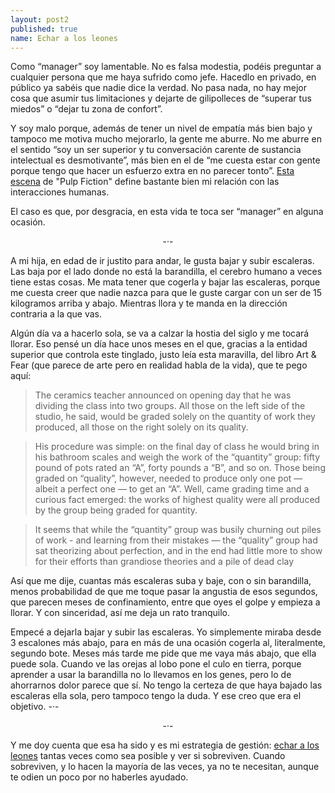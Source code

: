 ```yaml
---
layout: post2
published: true
name: Echar a los leones
---
```


Como “manager” soy lamentable. No es falsa modestia, podéis preguntar a cualquier persona que me haya sufrido como jefe. Hacedlo en privado, en público ya sabéis que nadie dice la verdad. No pasa nada, no hay mejor cosa que asumir tus limitaciones y dejarte de gilipolleces de “superar tus miedos” o “dejar tu zona de confort”.

Y soy malo porque, además de tener un nivel de empatía más bien bajo y tampoco me motiva mucho mejorarlo, la gente me aburre. No me aburre en el sentido “soy un ser superior y tu conversación carente de sustancia intelectual es desmotivante”, más bien en el de “me cuesta estar con gente porque tengo que hacer un esfuerzo extra en no parecer tonto”. [Esta escena](https://www.youtube.com/watch?v=KnVX-uv-QPc) de "Pulp Fiction" define bastante bien mi relación con las interacciones humanas.

El caso es que, por desgracia, en esta vida te toca ser “manager” en alguna ocasión.

<center>-·-</center>


A mi hija, en edad de ir justito para andar, le gusta bajar y subir escaleras. Las baja por el lado donde no está la barandilla, el cerebro humano a veces tiene estas cosas. Me mata tener que cogerla y bajar las escaleras, porque me cuesta creer que nadie nazca para que le guste cargar con un ser de 15 kilogramos arriba y abajo. Mientras llora y te manda en la dirección contraria a la que vas.

Algún día va a hacerlo sola, se va a calzar la hostia del siglo y me tocará llorar. Eso pensé un día hace unos meses en el que, gracias a la entidad superior que controla este tinglado, justo leía esta maravilla, del libro Art & Fear (que parece de arte pero en realidad habla de la vida), que te pego aquí:

> The ceramics teacher announced on opening day that he was dividing the class into two groups. All those on the left side of the studio, he said, would be graded solely on the quantity of work they produced, all those on the right solely on its quality.

> His procedure was simple: on the final day of class he would bring in his bathroom scales and weigh the work of the “quantity” group: fifty pound of pots rated an “A”, forty pounds a “B”, and so on. Those being graded on “quality”, however, needed to produce only one pot — albeit a perfect one — to get an “A”. Well, came grading time and a curious fact emerged: the works of highest quality were all produced by the group being graded for quantity.

> It seems that while the “quantity” group was busily churning out piles of work - and learning from their mistakes — the “quality” group had sat theorizing about perfection, and in the end had little more to show for their efforts than grandiose theories and a pile of dead clay

Así que me dije, cuantas más escaleras suba y baje, con o sin barandilla, menos probabilidad de que me toque pasar la angustia de esos segundos, que parecen meses de confinamiento, entre que oyes el golpe y empieza a llorar. Y con sinceridad, así me deja un rato tranquilo.

Empecé a dejarla bajar y subir las escaleras. Yo simplemente miraba desde 3 escalones más abajo, para en más de una ocasión cogerla al, literalmente, segundo bote. Meses más tarde me pide que me vaya más abajo, que ella puede sola. Cuando ve las orejas al lobo pone el culo en tierra, porque aprender a usar la barandilla no lo llevamos en los genes, pero lo de ahorrarnos dolor parece que sí. No tengo la certeza de que haya bajado las escaleras ella sola, pero tampoco tengo la duda. Y ese creo que era el objetivo.
-·-

<center>-·-</center>

Y me doy cuenta que esa ha sido y es mi estrategia de gestión: [echar a los leones](http://albertonadra.blogspot.com/2011/05/echar-los-leones.html) tantas veces como sea posible y ver si sobreviven. Cuando sobreviven, y lo hacen la mayoría de las veces, ya no te necesitan, aunque te odien un poco por no haberles ayudado.


